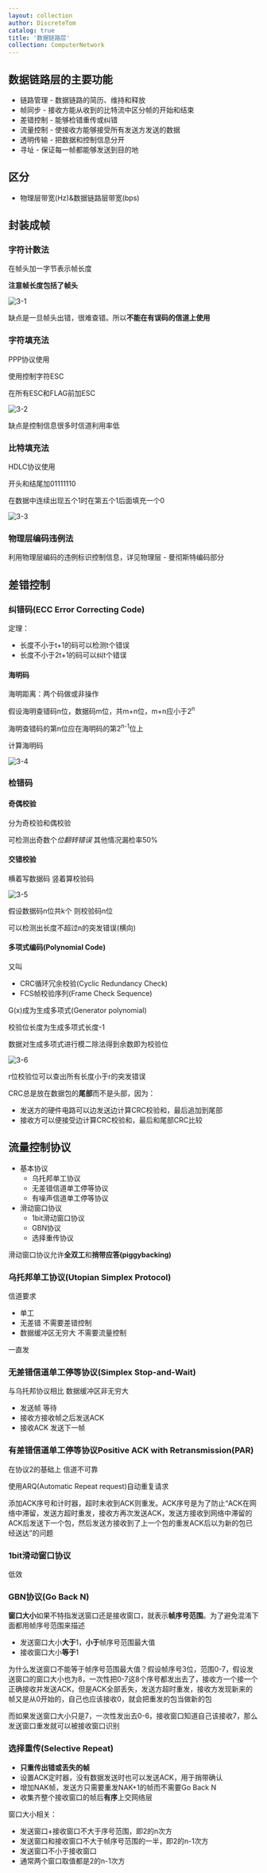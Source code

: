 ```yaml
---
layout: collection
author: DiscreteTom
catalog: true
title: '数据链路层'
collection: ComputerNetwork
---
```


## 数据链路层的主要功能

- 链路管理 - 数据链路的简历、维持和释放
- 帧同步 - 接收方能从收到的比特流中区分帧的开始和结束
- 差错控制 - 能够检错重传或纠错
- 流量控制 - 使接收方能够接受所有发送方发送的数据
- 透明传输 - 把数据和控制信息分开
- 寻址 - 保证每一帧都能够发送到目的地

## 区分

- 物理层带宽(Hz)&数据链路层带宽(bps)

## 封装成帧

### 字符计数法

在帧头加一字节表示帧长度

**注意帧长度包括了帧头**

![3-1](img/3-1.png)

缺点是一旦帧头出错，很难查错。所以**不能在有误码的信道上使用**

### 字符填充法

PPP协议使用

使用控制字符ESC

在所有ESC和FLAG前加ESC

![3-2](img/3-2.png)

缺点是控制信息很多时信道利用率低

### 比特填充法

HDLC协议使用

开头和结尾加01111110

在数据中连续出现五个1时在第五个1后面填充一个0

![3-3](img/3-3.png)

### 物理层编码违例法

利用物理层编码的违例标识控制信息，详见物理层 - 曼彻斯特编码部分

## 差错控制

### 纠错码(ECC Error Correcting Code)

定理：
- 长度不小于t+1的码可以检测t个错误
- 长度不小于2t+1的码可以纠t个错误

#### 海明码

海明距离：两个码做或非操作

假设海明查错码n位，数据码m位，共m+n位，m+n应小于2<sup>n</sup>

海明查错码的第n位应在海明码的第2<sup>n-1</sup>位上

计算海明码

![3-4](img/3-4.png)

### 检错码

#### 奇偶校验

分为奇校验和偶校验

可检测出奇数个*位翻转错误*
其他情况漏检率50%

#### 交错校验

横着写数据码
竖着算校验码

![3-5](img/3-5.png)

假设数据码n位共k个
则校验码n位

可以检测出长度不超过n的突发错误(横向)

#### 多项式编码(Polynomial Code)

又叫
- CRC循环冗余校验(Cyclic Redundancy Check)
- FCS帧校验序列(Frame Check Sequence)

G(x)成为生成多项式(Generator polynomial)

校验位长度为生成多项式长度-1

数据对生成多项式进行模二除法得到余数即为校验位

![3-6](img/3-6.png)

r位校验位可以查出所有长度小于r的突发错误

CRC总是放在数据包的**尾部**而不是头部，因为：
- 发送方的硬件电路可以边发送边计算CRC校验和，最后追加到尾部
- 接收方可以便接受边计算CRC校验和，最后和尾部CRC比较

## 流量控制协议

- 基本协议
	- 乌托邦单工协议
	- 无差错信道单工停等协议
	- 有噪声信道单工停等协议
- 滑动窗口协议
	- 1bit滑动窗口协议
	- GBN协议
	- 选择重传协议

滑动窗口协议允许**全双工**和**捎带应答(piggybacking)**

### 乌托邦单工协议(Utopian Simplex Protocol)

信道要求
- 单工
- 无差错 不需要差错控制
- 数据缓冲区无穷大 不需要流量控制

一直发

### 无差错信道单工停等协议(Simplex Stop-and-Wait)

与乌托邦协议相比 数据缓冲区非无穷大

- 发送帧 等待
- 接收方接收帧之后发送ACK
- 接收ACK 发送下一帧

### 有差错信道单工停等协议Positive ACK with Retransmission(PAR)

在协议2的基础上 信道不可靠

使用ARQ(Automatic Repeat request)自动重复请求

添加ACK序号和计时器，超时未收到ACK则重发。ACK序号是为了防止“ACK在网络中滞留，发送方超时重发，接收方再次发送ACK，发送方接收到网络中滞留的ACK后发送下一个包，然后发送方接收到了上一个包的重发ACK后以为新的包已经送达”的问题

### 1bit滑动窗口协议

低效

### GBN协议(Go Back N)

**窗口大小**如果不特指发送窗口还是接收窗口，就表示**帧序号范围**。为了避免混淆下面都用帧序号范围来描述

- 发送窗口大小**大于**1，**小于**帧序号范围最大值
- 接收窗口大小**等于**1

为什么发送窗口不能等于帧序号范围最大值？假设帧序号3位，范围0-7，假设发送窗口的窗口大小也为8，一次性把0-7这8个序号都发出去了，接收方一个接一个正确接收并发送ACK，但是ACK全部丢失，发送方超时重发，接收方发现新来的帧又是从0开始的，自己也应该接收0，就会把重发的包当做新的包

而如果发送窗口大小只是7，一次性发出去0-6，接收窗口知道自己该接收7，那么发送窗口重发就可以被接收窗口识别

### 选择重传(Selective Repeat)

- **只重传出错或丢失的帧**
- 设置ACK定时器，没有数据发送时也可以发送ACK，用于捎带确认
- 增加NAK帧，发送方只需要重发NAK+1的帧而不需要Go Back N
- 收集齐整个接收窗口的帧后**有序**上交网络层

窗口大小相关：
- 发送窗口+接收窗口不大于序号范围，即2的n次方
- 发送窗口和接收窗口不大于帧序号范围的一半，即2的n-1次方
- 发送窗口不小于接收窗口
- 通常两个窗口取值都是2的n-1次方

